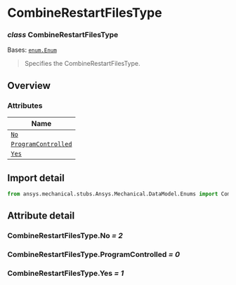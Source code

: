 # CombineRestartFilesType

<a id="CombineRestartFilesType"></a>

### *class* CombineRestartFilesType

Bases: [`enum.Enum`](https://docs.python.org/3/library/enum.html#enum.Enum)

> Specifies the CombineRestartFilesType.

> <!-- !! processed by numpydoc !! -->

<a id="overview"></a>

## Overview

### Attributes

| Name |
| ------------------------------------------------------------------- |
| [`No`](#CombineRestartFilesType.No) |
| [`ProgramControlled`](#CombineRestartFilesType.ProgramControlled) |
| [`Yes`](#CombineRestartFilesType.Yes) |

<a id="import-detail"></a>

## Import detail

```python
from ansys.mechanical.stubs.Ansys.Mechanical.DataModel.Enums import CombineRestartFilesType
```

<a id="attribute-detail"></a>

## Attribute detail

<a id="CombineRestartFilesType.No"></a>

### CombineRestartFilesType.No *= 2*

<a id="CombineRestartFilesType.ProgramControlled"></a>

### CombineRestartFilesType.ProgramControlled *= 0*

<a id="CombineRestartFilesType.Yes"></a>

### CombineRestartFilesType.Yes *= 1*
